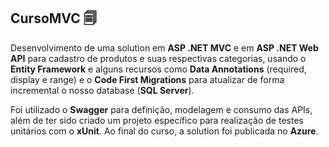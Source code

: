 ## CursoMVC 🗐

Desenvolvimento de uma solution em **ASP .NET MVC** e em **ASP .NET Web API** para cadastro de produtos e suas respectivas categorias, usando o **Entity Framework** e alguns recursos como **Data Annotations** (required, display e range) e o **Code First Migrations** para atualizar de forma incremental o nosso database (**SQL Server**). 

Foi utilizado o **Swagger** para definição, modelagem e consumo das APIs, além de ter sido criado um projeto específico para realização de testes unitários com o **xUnit**. Ao final do curso, a solution foi publicada no **Azure**. 

